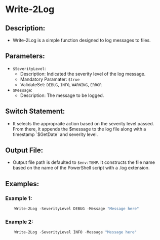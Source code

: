 # Write-2Log
 ## Description:
 * Write-2Log is a simple function designed to log messages to files.

## Parameters:
* `$SeverityLevel`:
    * Description: Indicated the severity level of the log message.
    * Mandatory Paramater: `$true`
    * ValidateSet: `DEBUG`, `INFO`, `WARNING`, `ERROR`
* `$Message`:
    * Description: The message to be logged.

## Switch Statement:
* It selects the appropraite action based on the severity level passed. From there, it appends the $message to the log file along with a timestamp `$GetDate` and severity level.

## Output File:
* Output file path is defaulted to `$env:TEMP`. It constructs the file name based on the name of the PowerShell script with a .log extension.

## Examples:
### Example 1:
```powershell
    Write-2Log -SeverityLevel DEBUG -Message "Message here"
```
### Example 2:
```powershell
    Write-2Log -SeverityLevel INFO -Message "Message here"
```
